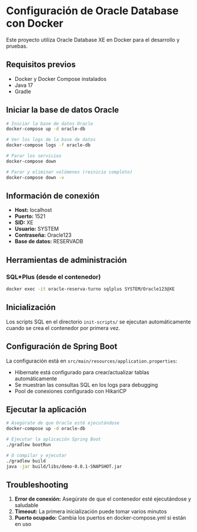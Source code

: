 # Configuración de Oracle Database con Docker

Este proyecto utiliza Oracle Database XE en Docker para el desarrollo y pruebas.

## Requisitos previos

- Docker y Docker Compose instalados
- Java 17
- Gradle

## Iniciar la base de datos Oracle

```bash
# Iniciar la base de datos Oracle
docker-compose up -d oracle-db

# Ver los logs de la base de datos
docker-compose logs -f oracle-db

# Parar los servicios
docker-compose down

# Parar y eliminar volúmenes (reinicio completo)
docker-compose down -v
```

## Información de conexión

- **Host:** localhost
- **Puerto:** 1521
- **SID:** XE
- **Usuario:** SYSTEM
- **Contraseña:** Oracle123
- **Base de datos:** RESERVADB

## Herramientas de administración

### SQL*Plus (desde el contenedor)
```bash
docker exec -it oracle-reserva-turno sqlplus SYSTEM/Oracle123@XE
```

## Inicialización

Los scripts SQL en el directorio `init-scripts/` se ejecutan automáticamente cuando se crea el contenedor por primera vez.

## Configuración de Spring Boot

La configuración está en `src/main/resources/application.properties`:
- Hibernate está configurado para crear/actualizar tablas automáticamente
- Se muestran las consultas SQL en los logs para debugging
- Pool de conexiones configurado con HikariCP

## Ejecutar la aplicación

```bash
# Asegúrate de que Oracle esté ejecutándose
docker-compose up -d oracle-db

# Ejecutar la aplicación Spring Boot
./gradlew bootRun

# O compilar y ejecutar
./gradlew build
java -jar build/libs/demo-0.0.1-SNAPSHOT.jar
```

## Troubleshooting

1. **Error de conexión:** Asegúrate de que el contenedor esté ejecutándose y saludable
2. **Timeout:** La primera inicialización puede tomar varios minutos
3. **Puerto ocupado:** Cambia los puertos en docker-compose.yml si están en uso

